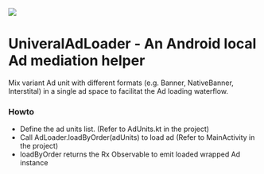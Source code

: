 [![](https://jitpack.io/v/kswlee/UniversalAdLoader.svg)](https://jitpack.io/#kswlee/UniversalAdLoader)

# UniveralAdLoader - An Android local Ad mediation helper

Mix variant Ad unit with different formats (e.g. Banner, NativeBanner, Interstital) in a single ad space to facilitat the Ad loading waterflow. 

### Howto 
- Define the ad units list. (Refer to AdUnits.kt in the project)
- Call AdLoader.loadByOrder(adUnits) to load ad (Refer to MainActivity in the project)
- loadByOrder returns the Rx Observable to emit loaded wrapped Ad instance 
